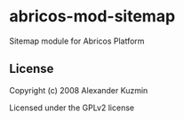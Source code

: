 # abricos-mod-sitemap

Sitemap module for Abricos Platform


## License
Copyright (c) 2008 Alexander Kuzmin

Licensed under the GPLv2 license